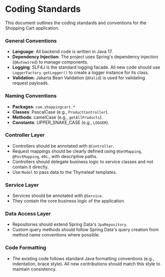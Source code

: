 # Coding Standards

This document outlines the coding standards and conventions for the Shopping Cart application.

### General Conventions

*   **Language**: All backend code is written in Java 17.
*   **Dependency Injection**: The project uses Spring's dependency injection (`@Autowired`) to manage components.
*   **Logging**: SLF4J is the standard logging facade. All new code should use `LoggerFactory.getLogger()` to create a logger instance for its class.
*   **Validation**: Jakarta Bean Validation (`@Valid`) is used for validating request payloads.

### Naming Conventions

*   **Packages**: `com.shoppingcart.*`
*   **Classes**: PascalCase (e.g., `ProductController`).
*   **Methods**: camelCase (e.g., `getAllProducts`).
*   **Constants**: UPPER_SNAKE_CASE (e.g., `LOGGER`).

### Controller Layer

*   Controllers should be annotated with `@Controller`.
*   Request mappings should be clearly defined using `@GetMapping`, `@PostMapping`, etc., with descriptive paths.
*   Controllers should delegate business logic to service classes and not contain it directly.
*   Use `Model` to pass data to the Thymeleaf templates.

### Service Layer

*   Services should be annotated with `@Service`.
*   They contain the core business logic of the application.

### Data Access Layer

*   Repositories should extend Spring Data's `JpaRepository`.
*   Custom query methods should follow Spring Data's query creation from method name conventions where possible.

### Code Formatting

*   The existing code follows standard Java formatting conventions (e.g., indentation, brace style). All new contributions should match this style to maintain consistency.
